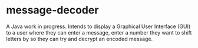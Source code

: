 # message-decoder

A Java work in progress. Intends to display a Graphical User Interface (GUI) to a user where they can enter a message, enter a number they want to shift letters by so they can try and decrypt an encoded message.
